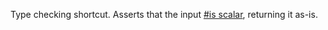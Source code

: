 Type checking shortcut. Asserts that the input [#is scalar](#function-isscalar), returning it as-is.
